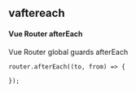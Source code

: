 ## vaftereach
#### Vue Router afterEach
Vue Router global guards afterEach
```
router.afterEach((to, from) => {
	
});
```